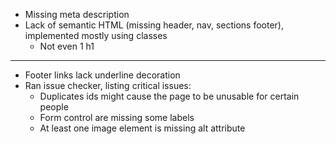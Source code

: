 - Missing meta description
- Lack of semantic HTML (missing header, nav, sections footer), implemented mostly using classes
  - Not even 1 h1

---

- Footer links lack underline decoration
- Ran issue checker, listing critical issues:
  - Duplicates ids might cause the page to be unusable for certain people
  - Form control are missing some labels
  - At least one image element is missing alt attribute
